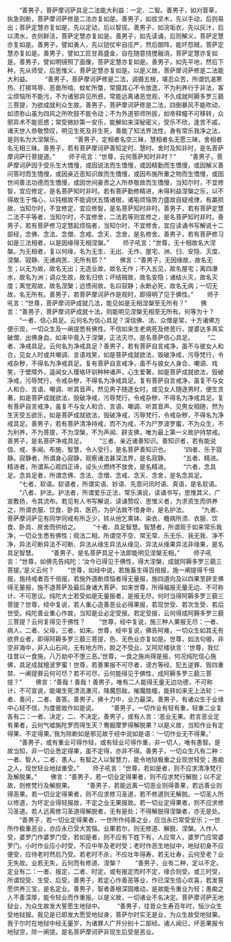 <!-- { "loadSidebar": true } -->
　　“善男子，菩萨摩诃萨具足二法能大利益：一定、二智。善男子，如刈菅草，执急则断，菩萨摩诃萨修是二法亦复如是。善男子，如拔坚木，先以手动，后则易出；菩萨定慧亦复如是，先以定动，后以智拔。善男子，如浣垢衣，先以灰汁，后以清水，衣则鲜洁，菩萨定慧亦复如是。善男子，如先读诵，后则解义，菩萨定慧亦复如是。善男子，譬如勇人，先以铠仗牢自庄严，然后御阵，能坏怨贼，菩萨定慧亦复如是。善男子，譬如工匠甘鬲盛金，自在随意挠搅融消，菩萨定慧亦复如是。善男子，譬如明镜照了面像，菩萨定慧亦复如是。善男子，如先平地，然后下种，先从师受，后思惟义，菩萨定慧亦复如是。以是义故，菩萨摩诃萨修是二法能大利益。
　　“善男子，菩萨摩诃萨修是二法，调摄五根，堪忍众苦，所谓饥渴寒热、打掷骂辱、恶兽所啮、蚊虻所螫，常摄其心不令放逸，不为利养行于非法，客尘烦恼所不能污，不为诸邪异见所惑，常能远离诸恶觉观，不久成就阿耨多罗三藐三菩提，为欲成就利众生故。善男子，菩萨摩诃萨修是二法，四倒暴风不能吹动，如须弥山虽为四风之所吹鼓不能令动；不为外道邪师所拔，如帝释幢不可移转，众邪异术不能诳惑；常受微妙第一安乐，能解如来深秘密义，受乐不欣，逢苦不戚，诸天世人恭敬赞叹，明见生死及非生死，善能了知法界法性，身有常乐我净之法，是则名为大涅槃乐。
　　“善男子，定相者名空三昧，慧相者名无愿三昧，舍相者名无相三昧。善男子，若有菩萨摩诃萨善知定时、慧时、舍时及知非时，是名菩萨摩诃萨行菩提道。”
　　师子吼言：“世尊，云何菩萨知时非时？”
　　“善男子，菩萨摩诃萨因于受乐生大憍慢，或因说法而生憍慢，或因精勤而生憍慢，或因解义善问答时而生憍慢，或因亲近恶知识故而生憍慢，或因布施所重之物而生憍慢，或因世间善法功德而生憍慢，或因世间豪贵之人所恭敬故而生憍慢，当知尔时，不宜修智，宜应修定，是名菩萨知时非时。若有菩萨勤修精进，未得利益涅槃之乐，以不得故生于悔心，以钝根故不能调伏五情诸根，诸垢烦恼势力盛故自疑戒律，有羸损故，当知尔时，不宜修定，宜应修智，是名菩萨知时非时。善男子，若有菩萨定慧二法不平等者，当知尔时，不宜修舍，二法若等则宜修之，是名菩萨知时非时。善男子，若有菩萨修习定慧起烦恼者，当知尔时，不宜修舍，宜应读诵书写解说十二部经，念佛、念法、念僧、念戒、念天、念舍，是名修舍。善男子，若有菩萨修习如是三法相者，以是因缘得无相涅槃。”
　　师子吼言：“世尊，无十相故名大涅槃。为无相者，复以何缘，名为无生、无出、无作、屋宅、洲、归、安隐、灭度、涅槃、寂静、无诸病苦、无所有耶？”
　　佛言：“善男子，无因缘故，故名无生；以无为故，故名无出；无造业故，故名无作；不入五见，故名屋宅；离四瀑水，故名为洲；调众生故，故名归依；坏结贼故，故名安隐；诸结火灭，故名灭度；离觉观故，故名涅槃；远愦闹故，名曰寂静；永断必死，故名无病；一切无故，名无所有。善男子，若菩萨摩诃萨作是观时，即得明了见于佛性。”
　　师子吼言：“世尊，菩萨摩诃萨成就几法，能见如是无相涅槃至无所有？”
　　佛言：“善男子，菩萨摩诃萨成就十法，则能明见涅槃无相至无所有。何等为十？
　　“一者、信心具足。云何名为信心具足？深信佛、法、众僧是常，十方诸佛方便示现，一切众生及一阐提悉有佛性。不信如来生老病死及修苦行，提婆达多真实破僧、出佛身血，如来毕竟入于涅槃，正法灭尽。是名菩萨信心具足。
　　“二者、净戒具足。云何名为净戒具足？善男子，若有菩萨自言戒净，虽不与彼女人和合，见女人时或共嘲调、言语戏笑，如是菩萨成就欲法，毁破净戒，污辱梵行，令戒杂秽，不得名为净戒具足。复有菩萨自言戒净，虽不与彼女人身合、嘲调、戏笑，于壁障外，遥闻女人璎珞环钏种种诸声，心生爱著，如是菩萨成就欲法，毁破净戒，污辱梵行，令戒杂秽，不得名为净戒具足。复有菩萨自言戒净，虽复不与女人和合、言语、嘲调、听其音声，然见男子随逐女时，或见女人随逐男时，便生贪著，如是菩萨成就欲法，毁破净戒，污辱梵行，令戒杂秽，不得名为净戒具足。复有菩萨自言戒净，虽复不与女人和合、言语、嘲调、听其音声、见男女相随，然为生天受五欲乐，如是菩萨成就欲法，毁破净戒，污辱梵行，令戒杂秽，不得名为净戒具足。善男子，若有菩萨清净持戒，而不为戒，不为尸罗波罗蜜，不为众生，不为利养，不为菩提，不为涅槃，不为声闻、辟支佛，唯为最上第一义故护持禁戒。善男子，是名菩萨净戒具足。
　　“三者、亲近诸善知识。善知识者，若有能说信、戒、多闻、布施、智慧，令人受行，是名菩萨善知识也。
　　“四者、乐于寂静。寂静者，所谓身心寂静，观察诸法甚深法界，是名寂静。
　　“五者、精进。精进者，所谓系心观四正谛，设头火燃终不放舍，是名精进。
　　“六者、念具足。念具足者，所谓念佛、念法、念僧、念戒、念天、念舍，是名念具足。
　　“七者、软语。软语者，所谓实语、妙语、先意问讯时语、真语，是名软语。
　　“八者、护法。护法者，所谓爱乐正法，常乐演说，读诵书写，思惟其义，广宣敷扬，令其流布。若见有人书写解说、读诵赞叹、思惟义者，为求资生而供养之，所谓衣服、饮食、卧具、医药，为护法故不惜身命，是名护法。
　　“九者、菩萨摩诃萨见有同学同戒有所乏少，转从他乞熏钵、染衣、瞻病所须、衣服、饮食、卧具、房舍而供给之。
　　“十者、具足智慧。智慧者，所谓观于如来常乐我净，一切众生悉有佛性；观法二相，所谓空不空、常无常、乐无乐、我无我、净不净，异法可断异法不可断、异法从缘生异法从缘见、异法从缘果异法非缘果，是名具足智慧。
　　“善男子，是名菩萨具足十法即能明见涅槃无相。”
　　师子吼言：“世尊，如佛先告纯陀：‘汝今已得见于佛性，得大涅槃，成就阿耨多罗三藐三菩提。’是义云何？
　　“世尊，如经中说，若施畜生得百倍报，施一阐提得千倍报，施持戒者百千倍报，若施外道断烦恼者得无量报，施四道向及以四果至辟支佛得无量报，施不退菩萨及最后身诸大菩萨、如来世尊，所得福报无量无边、不可称计、不可思议。纯陀大士若受如是无量报者，是报无尽，何时当得阿耨多罗三藐三菩提？世尊，经中复说，若人重心造善恶业必得果报，若现世受、若次生受、若后世受。纯陀善业重心作故，当知是业必定受报。若定受报，云何得成阿耨多罗三藐三菩提？云何复得见于佛性？
　　“世尊，经中复说，施三种人果报无尽：一者、病人，二者、父母，三者、如来。世尊，经中复说，佛告阿难，一切众生如其无有欲界业者，即得阿耨多罗三藐三菩提，色、无色业亦复如是。世尊，如法句偈，非空非海中，非入山石间，无有地方所，脱之不受业。又阿尼楼驮言：‘世尊，我忆往昔以一食施，八万劫中不堕三恶。’世尊，一食之施尚得是报，何况纯陀信心施佛，具足成就檀波罗蜜！世尊，若善果报不可尽者，谤方等经、犯五逆罪、毁四重禁、一阐提罪云何可尽？若不可尽，云何能得见于佛性，成阿耨多罗三藐三菩提？”
　　佛言：“善哉！善哉！善男子，唯有二人能得无量无边功德，不可称计，不可宣说，能竭生死漂流瀑河，降魔怨敌，摧魔胜幢，能转如来无上法轮：一者、善问，二者、善答。善男子，佛十力中，业力最深。善男子，有诸众生于业缘中心轻不信，为度彼故作如是说。
　　“善男子，一切作业有轻有重，轻重二业复各有二：一者、决定，二、不决定。善男子，或有人言：‘恶业无果。若言恶业定有果者，云何气嘘旃陀罗而得生天？鸯掘摩罗得解脱果？以是义故，当知作业有定得果、不定得果。’我为除断如是邪见故于经中说如是语：‘一切作业无不得果。’
　　“善男子，或有重业可得作轻，或有轻业可得作重，非一切人，唯有愚智。是故当知，非一切业悉定得果，虽不定得，亦非不得。善男子，一切众生凡有二种：一者、智人，二者、愚人。有智之人以智慧力，能令地狱极重之业现世轻受；愚痴之人，现世轻业地狱重受。”
　　师子吼言：“世尊，若如是者，则不应求清净梵行及解脱果。”
　　佛言：“善男子，若一切业定得果者，则不应求梵行解脱；以不定故，则修梵行及解脱果。
　　“善男子，若能远离一切恶业则得善果，若远善业则得恶果。若一切业定得果者，则不应求修习圣道，若不修道则无解脱。一切圣人所以修道，为坏定业得轻报故，不定之业无果报故。若一切业定得果者，则不应求修习圣道。若人远离修习圣道得解脱者，无有是处；不得解脱得涅槃者，亦无是处。
　　“善男子，若一切业定得果者，一世所作纯善之业，应当永已常受安乐；一世所作极重恶业，亦应永已受大苦恼。业果若尔，则无修道、解脱、涅槃。人作人受，婆罗门作婆罗门受，若如是者，则不应有下姓下有，人应常人，婆罗门应常婆罗门。小时作业应小时受，不应中年及老时受；老时作恶生地狱中，地狱初身不应便受，应待老时然后乃受。若老时不杀，不应壮年得寿，若无壮寿，云何至老？业无失故。业若无失，云何而有修道、涅槃？
　　“善男子，业有二种，定以不定。定业有二：一者、报定，二者、时定。或有报定而时不定，缘合则受。或三时受，所谓现受、生受、后受。善男子，若定心作善恶等业，作已深生信心欢喜，若发誓愿供养三宝，是名定业。善男子，智者善根深固难动，是故能令重业为轻；愚痴之人不善深厚，能令轻业而作重报。以是义故，一切诸业不名决定。菩萨摩诃萨无地狱业，为众生故发大誓愿生地狱中。
　　“善男子，往昔众生寿百年时，恒沙众生受地狱报。我见是已即发大愿受地狱身，菩萨尔时实无是业，为众生故受地狱果。我于尔时在地狱中经无量岁，为诸罪人广开分别十二部经。诸人闻已，坏恶果报令地狱空，除一阐提。是名菩萨摩诃萨非现生后受是恶业。
